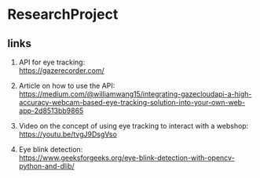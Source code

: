 # ResearchProject

## links
1) API for eye tracking: <br>
https://gazerecorder.com/

2) Article on how to use the API:<br>
https://medium.com/@williamwang15/integrating-gazecloudapi-a-high-accuracy-webcam-based-eye-tracking-solution-into-your-own-web-app-2d8513bb9865

3) Video on the concept of using eye tracking to interact with a webshop:<br>
https://youtu.be/tvgJ9DsgVso

4) Eye blink detection:<br>
https://www.geeksforgeeks.org/eye-blink-detection-with-opencv-python-and-dlib/